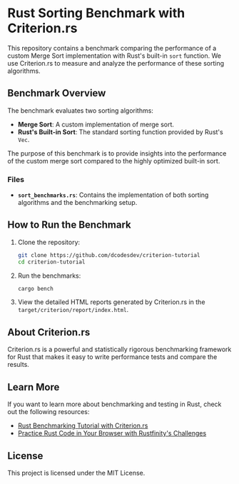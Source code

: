 # Rust Sorting Benchmark with Criterion.rs

This repository contains a benchmark comparing the performance of a custom Merge Sort implementation with Rust's built-in `sort` function. We use Criterion.rs to measure and analyze the performance of these sorting algorithms.

## Benchmark Overview

The benchmark evaluates two sorting algorithms:

- **Merge Sort**: A custom implementation of merge sort.
- **Rust's Built-in Sort**: The standard sorting function provided by Rust's `Vec`.

The purpose of this benchmark is to provide insights into the performance of the custom merge sort compared to the highly optimized built-in sort.

### Files

- **`sort_benchmarks.rs`**: Contains the implementation of both sorting algorithms and the benchmarking setup.

## How to Run the Benchmark

1. Clone the repository:

   ```bash
   git clone https://github.com/dcodesdev/criterion-tutorial
   cd criterion-tutorial
   ```

2. Run the benchmarks:

   ```bash
   cargo bench
   ```

3. View the detailed HTML reports generated by Criterion.rs in the `target/criterion/report/index.html`.

## About Criterion.rs

Criterion.rs is a powerful and statistically rigorous benchmarking framework for Rust that makes it easy to write performance tests and compare the results.

## Learn More

If you want to learn more about benchmarking and testing in Rust, check out the following resources:

- [Rust Benchmarking Tutorial with Criterion.rs](https://www.rustfinity.com/blog/rust-benchmarking-with-criterion)
- [Practice Rust Code in Your Browser with Rustfinity's Challenges](https://www.rustfinity.com/practice/rust/challenges)

## License

This project is licensed under the MIT License.
